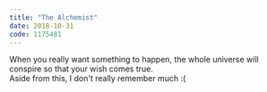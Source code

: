 ```yaml
---
title: "The Alchemist"
date: 2018-10-31
code: 1175481
---
```

When you really want something to happen, the whole universe will conspire so that your wish comes true.\
Aside from this, I don't really remember much :(